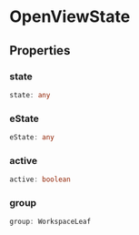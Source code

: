 <!--
 * @Author: luhaifeng666 youzui@hotmail.com
 * @Date: 2022-03-24 23:00:24
 * @LastEditors: luhaifeng666
 * @LastEditTime: 2022-06-28 16:15:03
 * @Description: 
-->
# OpenViewState

## Properties

### state

```ts
state: any
```

### eState

```ts
eState: any
```

### active

```ts
active: boolean
```

### group

```ts
group: WorkspaceLeaf
```
